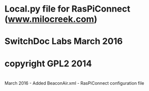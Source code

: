 #
# Local.py file for RasPiConnect (www.milocreek.com)
#
# SwitchDoc Labs March 2016
#
# copyright GPL2 2014

#

March 2016 - Added BeaconAir.xml - RasPiConnect configuration file
